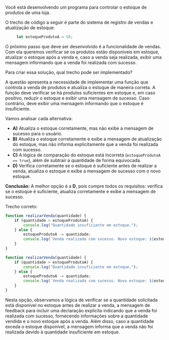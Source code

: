 Você está desenvolvendo um programa para controlar o estoque de produtos de uma loja.

O trecho de código a seguir é parte do sistema de registro de vendas e atualização de estoque:

```js
     let estoqueProdutoA = 50;
```

O próximo passo que deve ser desenvolvido é a funcionalidade de vendas. Com ela queremos verificar se os produtos estão disponíveis em estoque, atualizar o estoque após a venda e, caso a venda seja realizada, exibir uma mensagem informando que a venda foi realizada com sucesso.

Para criar essa solução, qual trecho pode ser implementado?

A questão apresenta a necessidade de implementar uma função que controla a venda de produtos e atualiza o estoque de maneira correta. A função deve verificar se há produtos suficientes em estoque e, em caso positivo, reduzir o estoque e exibir uma mensagem de sucesso. Caso contrário, deve exibir uma mensagem informando que o estoque é insuficiente.

Vamos analisar cada alternativa:

- **A)** Atualiza o estoque corretamente, mas não exibe a mensagem de sucesso para o usuário.
- **B)** Atualiza o estoque corretamente e exibe a mensagem de atualização do estoque, mas não informa explicitamente que a venda foi realizada com sucesso.
- **C)** A lógica de comparação do estoque está incorreta (`estoqueProdutoA == true`), além de subtrair a quantidade de forma equivocada.
- **D)** Verifica corretamente se o estoque é suficiente antes de realizar a venda, atualiza o estoque e exibe a mensagem de sucesso com o novo estoque.

**Conclusão:**
A melhor opção é a **D**, pois cumpre todos os requisitos: verifica se o estoque é suficiente, atualiza corretamente e exibe a mensagem de sucesso.

Trecho correto:

```javascript
function realizarVenda(quantidade) {
    if (quantidade > estoqueProdutoA) {
        console.log("Quantidade insuficiente em estoque.");
    } else {
        estoqueProdutoA -= quantidade;
        console.log(`Venda realizada com sucesso. Novo estoque: ${estoqueProdutoA}`);
    }
}
```

```js
function realizarVenda(quantidade) {
    if (quantidade > estoqueProdutoA) {
        console.log("Quantidade insuficiente em estoque.");
    } else {
        estoqueProdutoA -= quantidade;
        console.log(`Venda realizada com sucesso. Novo estoque: ${estoqueProdutoA}`);
    }
}
```

Nesta opção, observamos a lógica de verificar se a quantidade solicitada está disponível no estoque antes de realizar a venda, a mensagem de feedback para incluir uma declaração explícita indicando que a venda foi realizada com sucesso, fornecendo informações sobre a quantidade vendida e o novo estoque após a venda. Além disso, caso a quantidade exceda o estoque disponível, a mensagem informa que a venda não foi realizada devido à quantidade insuficiente em estoque.